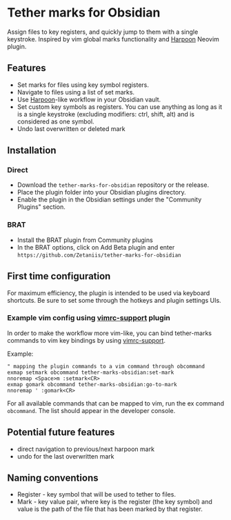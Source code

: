 # Tether marks for Obsidian
Assign files to key registers, and quickly jump to them with a single keystroke. Inspired by vim global marks functionality and [Harpoon](https://github.com/ThePrimeagen/harpoon) Neovim plugin.

## Features
- Set marks for files using key symbol registers.
- Navigate to files using a list of set marks.
- Use [Harpoon](https://github.com/ThePrimeagen/harpoon)-like workflow in your Obsidian vault. 
- Set custom key symbols as registers. You can use anything as long as it is a single keystroke (excluding modifiers: ctrl, shift, alt) and is considered as one symbol. 
- Undo last overwritten or deleted mark

## Installation

### Direct
- Download the `tether-marks-for-obsidian` repository or the release.
- Place the plugin folder into your Obsidian plugins directory.
- Enable the plugin in the Obsidian settings under the "Community Plugins" section.

### BRAT
 - Install the BRAT plugin from Community plugins
 - In the BRAT options, click on Add Beta plugin and enter `https://github.com/Zetaniis/tether-marks-for-obsidian`

## First time configuration
For maximum efficiency, the plugin is intended to be used via keyboard shortcuts. Be sure to set some through the hotkeys and plugin settings UIs. 

### Example vim config using [vimrc-support](https://github.com/esm7/obsidian-vimrc-support) plugin
In order to make the workflow more vim-like, you can bind tether-marks commands to vim key bindings by using [vimrc-support](https://github.com/esm7/obsidian-vimrc-support).

Example:
```vimscript
" mapping the plugin commands to a vim command through obcommand
exmap setmark obcommand tether-marks-obsidian:set-mark
nnoremap <Space>m :setmark<CR>
exmap gomark obcommand tether-marks-obsidian:go-to-mark
nnoremap ' :gomark<CR>
```

For all available commands that can be mapped to vim, run the ex command `obcommand`. The list should appear in the developer console.

## Potential future features
- direct navigation to previous/next harpoon mark
- undo for the last overwritten mark

## Naming conventions
- Register - key symbol that will be used to tether to files. 
- Mark - key value pair, where key is the register (the key symbol) and value is the path of the file that has been marked by that register. 